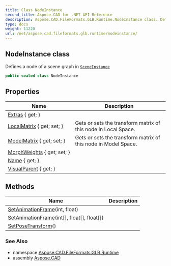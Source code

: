 ```yaml
---
title: Class NodeInstance
second_title: Aspose.CAD for .NET API Reference
description: Aspose.CAD.FileFormats.GLB.Runtime.NodeInstance class. Defines a node of a scene graph in SceneInstance
type: docs
weight: 11220
url: /net/aspose.cad.fileformats.glb.runtime/nodeinstance/
---
```

## NodeInstance class

Defines a node of a scene graph in [`SceneInstance`](../sceneinstance/)

```csharp
public sealed class NodeInstance
```

## Properties

| Name | Description |
| --- | --- |
| [Extras](../../aspose.cad.fileformats.glb.runtime/nodeinstance/extras/) { get; } |  |
| [LocalMatrix](../../aspose.cad.fileformats.glb.runtime/nodeinstance/localmatrix/) { get; set; } | Gets or sets the transform matrix of this node in Local Space. |
| [ModelMatrix](../../aspose.cad.fileformats.glb.runtime/nodeinstance/modelmatrix/) { get; set; } | Gets or sets the transform matrix of this node in Model Space. |
| [MorphWeights](../../aspose.cad.fileformats.glb.runtime/nodeinstance/morphweights/) { get; set; } |  |
| [Name](../../aspose.cad.fileformats.glb.runtime/nodeinstance/name/) { get; } |  |
| [VisualParent](../../aspose.cad.fileformats.glb.runtime/nodeinstance/visualparent/) { get; } |  |

## Methods

| Name | Description |
| --- | --- |
| [SetAnimationFrame](../../aspose.cad.fileformats.glb.runtime/nodeinstance/setanimationframe/#setanimationframe)(int, float) |  |
| [SetAnimationFrame](../../aspose.cad.fileformats.glb.runtime/nodeinstance/setanimationframe/#setanimationframe_1)(int[], float[], float[]) |  |
| [SetPoseTransform](../../aspose.cad.fileformats.glb.runtime/nodeinstance/setposetransform/)() |  |

### See Also

* namespace [Aspose.CAD.FileFormats.GLB.Runtime](../../aspose.cad.fileformats.glb.runtime/)
* assembly [Aspose.CAD](../../)


